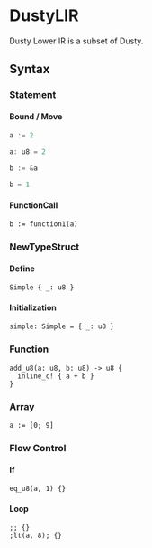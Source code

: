 # DustyLIR

Dusty Lower IR is a subset of Dusty.

## Syntax

### Statement

#### Bound / Move

```go
a := 2

a: u8 = 2

b := &a

b = 1
```

#### FunctionCall

```
b := function1(a)
```

### NewTypeStruct

#### Define

```
Simple { _: u8 }
```

#### Initialization

```
simple: Simple = { _: u8 }
```

### Function

```
add_u8(a: u8, b: u8) -> u8 {
  inline_c! { a + b }
}
```

### Array

```
a := [0; 9]
```

### Flow Control

#### If

```
eq_u8(a, 1) {}
```

#### Loop

```
;; {}
;lt(a, 8); {}
```

